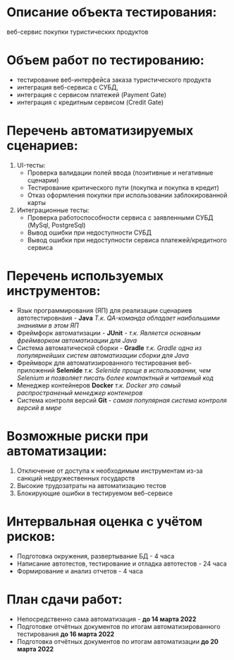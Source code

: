 # Описание объекта тестирования: 
веб-сервис покупки туристических продуктов

# Объем работ по тестированию: 
* тестирование веб-интерфейса заказа туристического продукта 
* интеграция веб-сервиса с СУБД, 
* интеграция с сервисом платежей (Payment Gate)
* интеграция с кредитным сервисом (Credit Gate)

# Перечень автоматизируемых сценариев:
1. UI-тесты:
    * Проверка валидации полей ввода (позитивные и негативные сценарии)
    * Тестирование критического пути (покупка и покупка в кредит)
    * Отказ оформления покупки при использовании заблокированной карты
2. Интеграционные тесты:
    * Проверка работоспособности сервиса с заявленными СУБД (MySql, PostgreSql)
    * Вывод ошибки при недоступности СУБД
    * Вывод ошибки при недоступности сервиса платежей/кредитного сервиса
   
# Перечень используемых инструментов:
* Язык программирования (ЯП) для реализации сценариев автотестировнаия - **Java** 
_Т.к. QA-команда обладает наибольшими знаниями в этом ЯП_
* Фреймфорк автоматизации - **JUnit** - _т.к. Является основным фреймворком автоматизации для Java_
* Система автоматической сборки - **Gradle** _т.к. Gradle одна из популярнейших систем автоматизации сборки для Java_
* Фреймворк для автоматизированного тестирования веб-приложений **Selenide** _т.к. Selenide проще в использовании, чем Selenium и позволяет писать более компактный и читаемый код_
* Менеджер контейнеров **Docker** _т.к.  Docker это самый распространеный менеджер контенеров_
* Система контроля версий **Git** - _самая популярная система контроля версий в мире_

# Возможные риски при автоматизации:
1. Отключение от доступа к необходимым инструментам из-за санкций недружественных государств
2. Высокие трудозатраты на автоматизацию тестов
3. Блокирующие ошибки в тестируемом веб-сервисе

# Интервальная оценка с учётом рисков:
* Подготовка окружения, развертывание БД - 4 часа
* Написание автотестов, тестирование и отладка автотестов - 24 часа
* Формирование и анализ отчетов - 4 часа

# План сдачи работ: 
* Непосредственно сама автоматизация - **до 14 марта 2022**
* Подготовке отчётных документов по итогам автоматизированного тестирования  **до 16 марта 2022**
* Подготовка отчётных документов по итогам автоматизации **до 20 марта 2022**
